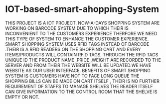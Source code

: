 # IOT-based-smart-ahopping-System
THIS PROJECT IS A IOT PROJECT.
NOW-A-DAYS SHOPPING SYSTEM ARE WORKING ON BARCODE SYSTEM DUE TO WHICH THEIR IS INCONVENIENT TO THE CUSTOMERS EXPERIENCE THERFORE WE NEED THIS TYPE OF SYSTEM TO ENHANCE THE CUSTOMER EXPERIENCE. SMART SHOPPING SYSTEM USES RFID TAGS INSTEAD OF BARCODE .THEIR IS A RFID READERS ON THE SHOPPING CART AND EVERY ITEMS/PRODUCTS WILL CONTAIN RFID TAGS, THROUGH THE RFID TAGS UNIQUE ID THE PRODUCT NAME ,PRICE ,WEIGHT ARE RECORDED TO THE SERVER AND FROM THEIR THE WEBSITE WILL BE UPDATED.WE HAVE WEBSITE AS OUR USER INTERFACE. BENEFITS OF SMART SHOPPING SYSTEM IS CUSTOMERS HAVE NOT TO FACE LONG QUEUE THE SHOPPING BILLS CAN BE MADE ON CART ITSELF , THEIR IS NO FURTHER REQUIREMENT OF STAFFS TO MANAGE SHELVES THE READER ITSELF CAN GIVE INFORMATION TO THE CONTROL ROOM THAT THE SHELVE IS EMPTY OR NOT.
